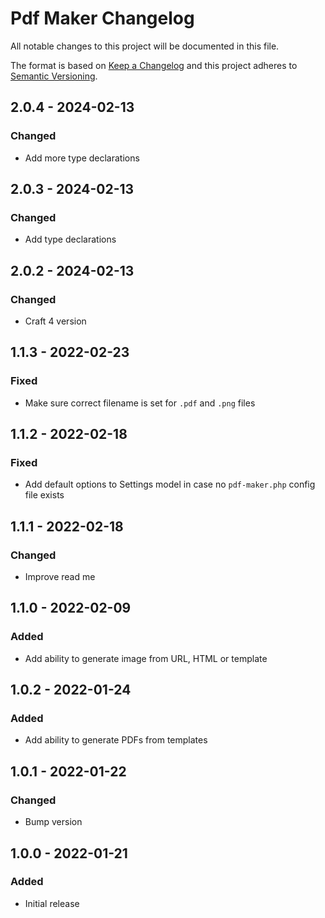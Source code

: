 # Pdf Maker Changelog

All notable changes to this project will be documented in this file.

The format is based on [Keep a Changelog](http://keepachangelog.com/) and this project adheres to [Semantic Versioning](http://semver.org/).

## 2.0.4 - 2024-02-13
### Changed
- Add more type declarations

## 2.0.3 - 2024-02-13
### Changed
- Add type declarations

## 2.0.2 - 2024-02-13
### Changed
- Craft 4 version

## 1.1.3 - 2022-02-23
### Fixed
- Make sure correct filename is set for `.pdf` and `.png` files

## 1.1.2 - 2022-02-18
### Fixed
- Add default options to Settings model in case no `pdf-maker.php` config file exists

## 1.1.1 - 2022-02-18
### Changed
- Improve read me

## 1.1.0 - 2022-02-09
### Added
- Add ability to generate image from URL, HTML or template

## 1.0.2 - 2022-01-24
### Added
- Add ability to generate PDFs from templates

## 1.0.1 - 2022-01-22
### Changed
- Bump version

## 1.0.0 - 2022-01-21
### Added
- Initial release
